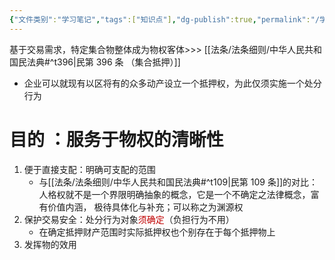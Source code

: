 ```yaml
---
{"文件类别":"学习笔记","tags":["知识点"],"dg-publish":true,"permalink":"/学习笔记studyup/知识点cheese/浮动抵押权/","dgPassFrontmatter":true,"created":"2024-10-16T12:01:46.932+08:00","updated":"2024-10-21T22:50:38.332+08:00"}
---
```


基于交易需求，特定集合物整体成为物权客体>>> [[法条/法条细则/中华人民共和国民法典#^t396\|民第 396 条 （集合抵押）]] 
- 企业可以就现有以区将有的众多动产设立一个抵押权，为此仅须实施一个处分行为
# 目的 ：服务于物权的清晰性
1. 便于直接支配：明确可支配的范围
	- 与[[法条/法条细则/中华人民共和国民法典#^t109\|民第 109 条]]的对比：人格权就不是一个界限明确抽象的概念，它是一个不确定之法律概念，富有价值内涵， 极待具体化与补充；可以称之为渊源权
2. 保护交易安全：处分行为对象<font color="#c00000">须确定</font>（负担行为不用）
	- 在确定抵押财产范围时实际抵押权也个别存在于每个抵押物上
3. 发挥物的效用